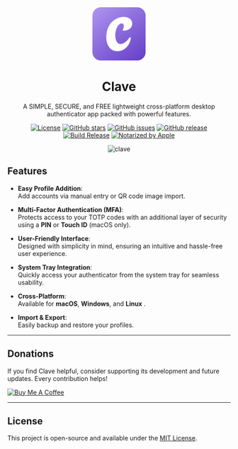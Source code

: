 <div align="center">
 <img src="https://raw.githubusercontent.com/ansxuman/clave/refs/heads/main/build/appicon.png" alt="Clave Logo" width="120" />
  <h1>Clave</h1>
  <p>A SIMPLE, SECURE, and FREE lightweight cross-platform desktop authenticator app packed with powerful features.</p>

[![License](https://img.shields.io/github/license/ansxuman/clave)](https://github.com/ansxuman/clave/blob/main/LICENSE)
[![GitHub stars](https://img.shields.io/github/stars/ansxuman/clave)](https://github.com/ansxuman/clave/stargazers)
[![GitHub issues](https://img.shields.io/github/issues/ansxuman/clave)](https://github.com/ansxuman/clave/issues)
[![GitHub release](https://img.shields.io/github/v/release/ansxuman/clave)](https://github.com/ansxuman/clave/releases)
[![Build Release](https://github.com/ansxuman/clave/actions/workflows/build-release.yml/badge.svg)](https://github.com/ansxuman/clave/actions/workflows/build-release.yml)
[![Notarized by Apple](https://img.shields.io/badge/Release_Notarized_by_Apple-000000?style=flat-square&logo=apple&logoColor=white)](https://developer.apple.com/documentation/security/notarizing-macos-software-before-distribution)


![clave](https://github.com/user-attachments/assets/a6a8aad6-aecc-49c6-aff6-220f2c13537d)

</div>

## **Features**

- **Easy Profile Addition**:  
  Add accounts via manual entry or QR code image import.

- **Multi-Factor Authentication (MFA)**:  
  Protects access to your TOTP codes with an additional layer of security using a **PIN** or **Touch ID** (macOS only).

- **User-Friendly Interface**:  
  Designed with simplicity in mind, ensuring an intuitive and hassle-free user experience.

- **System Tray Integration**:  
  Quickly access your authenticator from the system tray for seamless usability.

- **Cross-Platform**:  
  Available for **macOS**, **Windows**, and **Linux** .

- **Import & Export**:  
  Easily backup and restore your profiles.

---

## **Donations**

If you find Clave helpful, consider supporting its development and future updates. Every contribution helps!  

<a href="https://buymeacoffee.com/ansxuman" target="_blank">
<img src="https://cdn.buymeacoffee.com/buttons/v2/default-yellow.png" alt="Buy Me A Coffee" style="height: 60px !important;width: 217px !important;">
</a>

---

## **License**

This project is open-source and available under the [MIT License](LICENSE).
